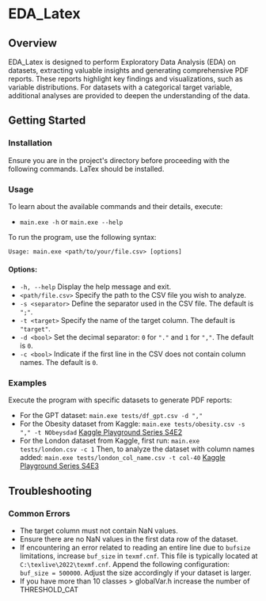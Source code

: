 # EDA_Latex

## Overview
EDA_Latex is designed to perform Exploratory Data Analysis (EDA) on datasets, extracting valuable insights and generating comprehensive PDF reports. These reports highlight key findings and visualizations, such as variable distributions. For datasets with a categorical target variable, additional analyses are provided to deepen the understanding of the data.

## Getting Started
### Installation
Ensure you are in the project's directory before proceeding with the following commands. LaTex should be installed.

### Usage
To learn about the available commands and their details, execute:
- `main.exe -h` or `main.exe --help`

To run the program, use the following syntax:
```plaintext
Usage: main.exe <path/to/your/file.csv> [options]
```
#### Options:
- `-h, --help`          Display the help message and exit.
- `<path/file.csv>`     Specify the path to the CSV file you wish to analyze.
- `-s <separator>`      Define the separator used in the CSV file. The default is `";"`.
- `-t <target>`         Specify the name of the target column. The default is `"target"`.
- `-d <bool>`           Set the decimal separator: `0` for `"."` and `1` for `","`. The default is `0`.
- `-c <bool>`           Indicate if the first line in the CSV does not contain column names. The default is `0`.

### Examples
Execute the program with specific datasets to generate PDF reports:
- For the GPT dataset: `main.exe tests/df_gpt.csv -d ","`
- For the Obesity dataset from Kaggle: `main.exe tests/obesity.csv -s "," -t NObeysdad`
  [Kaggle Playground Series S4E2](https://www.kaggle.com/competitions/playground-series-s4e2/data)
- For the London dataset from Kaggle, first run: `main.exe tests/london.csv -c 1` 
  Then, to analyze the dataset with column names added: `main.exe tests/london_col_name.csv -t col-40`
  [Kaggle Playground Series S4E3](https://www.kaggle.com/competitions/playground-series-s4e3/data)

## Troubleshooting
### Common Errors
- The target column must not contain NaN values.
- Ensure there are no NaN values in the first data row of the dataset.
- If encountering an error related to reading an entire line due to `bufsize` limitations, increase `buf_size` in `texmf.cnf`. This file is typically located at `C:\texlive\2022\texmf.cnf`. Append the following configuration: `buf_size = 500000`. Adjust the size accordingly if your dataset is larger.
- If you have more than 10 classes > globalVar.h increase the number of THRESHOLD_CAT
